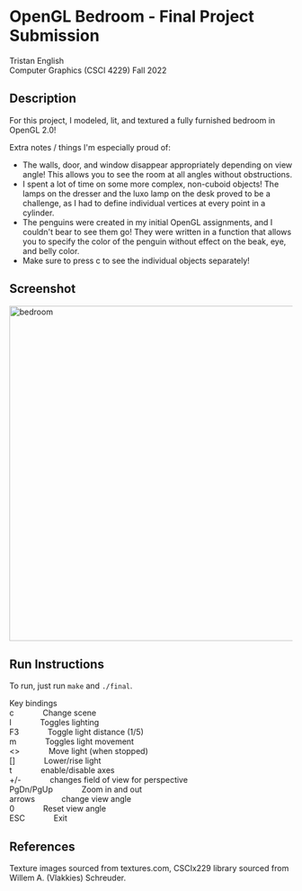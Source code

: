 # OpenGL Bedroom - Final Project Submission
Tristan English\
Computer Graphics (CSCI 4229) Fall 2022

## Description

For this project, I modeled, lit, and textured a fully furnished bedroom in OpenGL 2.0!

Extra notes / things I'm especially proud of:
- The walls, door, and window disappear appropriately depending on view angle! This allows you to see the room at all angles without obstructions.
- I spent a lot of time on some more complex, non-cuboid objects! The lamps on the dresser and the luxo lamp on the desk proved to be a challenge, as I had to define individual vertices at every point in a cylinder.
- The penguins were created in my initial OpenGL assignments, and I couldn't bear to see them go! They were written in a function that allows you to specify the color of the penguin without effect on the beak, eye, and belly color.
- Make sure to press c to see the individual objects separately!

## Screenshot

<img width="595" alt="bedroom" src="https://user-images.githubusercontent.com/71680462/230977126-93a92f38-7d58-4bca-bea2-6badbbcfd371.png">

## Run Instructions

To run, just run `make` and `./final`.

Key bindings\
  c &nbsp; &nbsp; &nbsp; &nbsp; &nbsp; &nbsp; Change scene\
  l &nbsp; &nbsp; &nbsp; &nbsp; &nbsp; &nbsp; Toggles lighting\
  F3 &nbsp; &nbsp; &nbsp; &nbsp; &nbsp; &nbsp; Toggle light distance (1/5)\
  m &nbsp; &nbsp; &nbsp; &nbsp; &nbsp; &nbsp; Toggles light movement\
  <> &nbsp; &nbsp; &nbsp; &nbsp; &nbsp; &nbsp; Move light (when stopped)\
  [] &nbsp; &nbsp; &nbsp; &nbsp; &nbsp; &nbsp; Lower/rise light\
  t &nbsp; &nbsp; &nbsp; &nbsp; &nbsp; &nbsp; enable/disable axes\
  +/- &nbsp; &nbsp; &nbsp; &nbsp; &nbsp; &nbsp; changes field of view for perspective\
  PgDn/PgUp &nbsp; &nbsp; &nbsp; &nbsp; &nbsp; &nbsp; Zoom in and out\
  arrows &nbsp; &nbsp; &nbsp; &nbsp; &nbsp; &nbsp;change view angle\
  0 &nbsp; &nbsp; &nbsp; &nbsp; &nbsp; &nbsp; Reset view angle\
  ESC &nbsp; &nbsp; &nbsp; &nbsp; &nbsp; &nbsp; Exit
  
## References
Texture images sourced from textures.com, CSCIx229 library sourced from Willem A. (Vlakkies) Schreuder.
